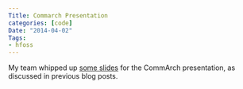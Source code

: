 ```yaml
---
Title: Commarch Presentation
categories: [code]
Date: "2014-04-02"
Tags:
- hfoss
---
```


My team whipped up [some slides] for the CommArch presentation, as discussed in previous blog posts.

[some slides]: https://docs.google.com/a/g.rit.edu/presentation/d/1uFBO0JLVzr4gkHh7aMUb-r5KhaH6OEF6sqz3tEzDf-o/edit#slide=id.p
